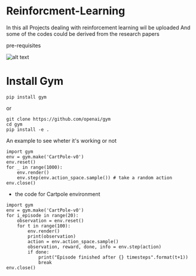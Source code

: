 # Reinforcment-Learning
In this all Projects dealing with reinforcement learning wil be uploaded 
And some of the codes could be derived from the research papers

pre-requisites 

![alt text](https://images.app.goo.gl/BBUDL5AotQFiK9VB7)
# Install Gym

`pip install gym`

or

```
git clone https://github.com/openai/gym
cd gym
pip install -e .
```



An example to see wheter it's working or not


```
import gym
env = gym.make('CartPole-v0')
env.reset()
for _ in range(1000):
    env.render()
    env.step(env.action_space.sample()) # take a random action
env.close()

```


* the code for Cartpole environment

```
import gym
env = gym.make('CartPole-v0')
for i_episode in range(20):
    observation = env.reset()
    for t in range(100):
        env.render()
        print(observation)
        action = env.action_space.sample()
        observation, reward, done, info = env.step(action)
        if done:
            print("Episode finished after {} timesteps".format(t+1))
            break
env.close()
```




